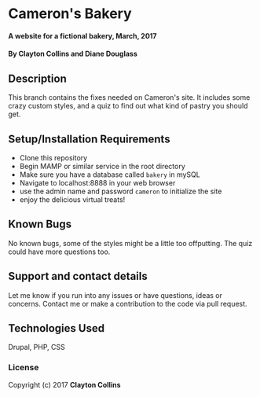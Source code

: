 # Cameron's Bakery

#### A website for a fictional bakery, March, 2017

#### By **Clayton Collins and Diane Douglass**

## Description

This branch contains the fixes needed on Cameron's site. It includes some crazy custom styles, and a quiz to find out what kind of pastry you should get.

## Setup/Installation Requirements

* Clone this repository
* Begin MAMP or similar service in the root directory
* Make sure you have a database called `bakery` in mySQL
* Navigate to localhost:8888 in your web browser
* use the admin name and password `cameron` to initialize the site
* enjoy the delicious virtual treats!


## Known Bugs

No known bugs, some of the styles might be a little too offputting. The quiz could have more questions too.

## Support and contact details

Let me know if you run into any issues or have questions, ideas or concerns.  Contact me or make a contribution to the code via pull request.

## Technologies Used

Drupal, PHP, CSS
### License


Copyright (c) 2017 **Clayton Collins**
